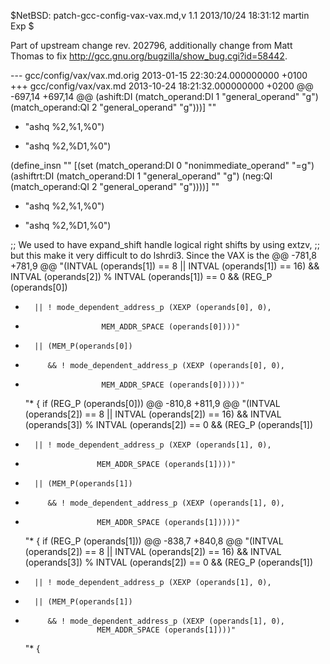 $NetBSD: patch-gcc-config-vax-vax.md,v 1.1 2013/10/24 18:31:12 martin Exp $

Part of upstream change rev. 202796, additionally change from Matt Thomas
to fix http://gcc.gnu.org/bugzilla/show_bug.cgi?id=58442.

--- gcc/config/vax/vax.md.orig	2013-01-15 22:30:24.000000000 +0100
+++ gcc/config/vax/vax.md	2013-10-24 18:21:32.000000000 +0200
@@ -697,14 +697,14 @@
 	(ashift:DI (match_operand:DI 1 "general_operand" "g")
 		   (match_operand:QI 2 "general_operand" "g")))]
   ""
-  "ashq %2,%1,%0")
+  "ashq %2,%D1,%0")
 
 (define_insn ""
   [(set (match_operand:DI 0 "nonimmediate_operand" "=g")
 	(ashiftrt:DI (match_operand:DI 1 "general_operand" "g")
 		     (neg:QI (match_operand:QI 2 "general_operand" "g"))))]
   ""
-  "ashq %2,%1,%0")
+  "ashq %2,%D1,%0")
 
 ;; We used to have expand_shift handle logical right shifts by using extzv,
 ;; but this make it very difficult to do lshrdi3.  Since the VAX is the
@@ -781,8 +781,9 @@
    "(INTVAL (operands[1]) == 8 || INTVAL (operands[1]) == 16)
    && INTVAL (operands[2]) % INTVAL (operands[1]) == 0
    && (REG_P (operands[0])
-       || ! mode_dependent_address_p (XEXP (operands[0], 0),
-				       MEM_ADDR_SPACE (operands[0])))"
+       || (MEM_P(operands[0])
+          && ! mode_dependent_address_p (XEXP (operands[0], 0),
+				       MEM_ADDR_SPACE (operands[0]))))"
   "*
 {
   if (REG_P (operands[0]))
@@ -810,8 +811,9 @@
   "(INTVAL (operands[2]) == 8 || INTVAL (operands[2]) == 16)
    && INTVAL (operands[3]) % INTVAL (operands[2]) == 0
    && (REG_P (operands[1])
-       || ! mode_dependent_address_p (XEXP (operands[1], 0),
-				      MEM_ADDR_SPACE (operands[1])))"
+       || (MEM_P(operands[1])
+          && ! mode_dependent_address_p (XEXP (operands[1], 0),
+				      MEM_ADDR_SPACE (operands[1]))))"
   "*
 {
   if (REG_P (operands[1]))
@@ -838,7 +840,8 @@
   "(INTVAL (operands[2]) == 8 || INTVAL (operands[2]) == 16)
    && INTVAL (operands[3]) % INTVAL (operands[2]) == 0
    && (REG_P (operands[1])
-       || ! mode_dependent_address_p (XEXP (operands[1], 0),
+       || (MEM_P(operands[1])
+          && ! mode_dependent_address_p (XEXP (operands[1], 0),
 				      MEM_ADDR_SPACE (operands[1])))"
   "*
 {
